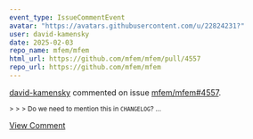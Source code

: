 ```yaml
---
event_type: IssueCommentEvent
avatar: "https://avatars.githubusercontent.com/u/22824231?"
user: david-kamensky
date: 2025-02-03
repo_name: mfem/mfem
html_url: https://github.com/mfem/mfem/pull/4557
repo_url: https://github.com/mfem/mfem
---
```


<a href='https://github.com/david-kamensky' target='_blank'>david-kamensky</a> commented on issue <a href='https://github.com/mfem/mfem/pull/4557' target='_blank'>mfem/mfem#4557</a>.

<small>> > > Do we need to mention this in `CHANGELOG`?...</small>

<a href='https://github.com/mfem/mfem/pull/4557' target='_blank'>View Comment</a>